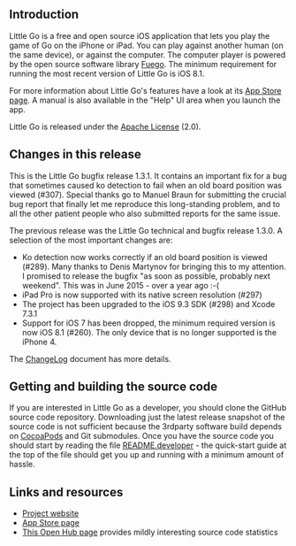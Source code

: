 ## Introduction

Little Go is a free and open source iOS application that lets you play the game of Go on the iPhone or iPad. You can play against another human (on the same device), or against the computer. The computer player is powered by the open source software library [Fuego](http://fuego.sf.net/). The minimum requirement for running the most recent version of Little Go is iOS 8.1.

For more information about Little Go's features have a look at its [App Store page](http://itunes.apple.com/us/app/little-go/id490753989?ls=1&mt=8). A manual is also available in the "Help" UI area when you launch the app.

Little Go is released under the [Apache License](http://www.apache.org/licenses/LICENSE-2.0) (2.0).


## Changes in this release

This is the Little Go bugfix release 1.3.1. It contains an important fix for a bug that sometimes caused ko detection to fail when an old board position was viewed (#307). Special thanks go to Manuel Braun for submitting the crucial bug report that finally let me reproduce this long-standing problem, and to all the other patient people who also submitted reports for the same issue.

The previous release was the Little Go technical and bugfix release 1.3.0. A selection of the most important changes are:

* Ko detection now works correctly if an old board position is viewed (#289). Many thanks to Denis Martynov for bringing this to my attention. I promised to release the bugfix "as soon as possible, probably next weekend". This was in June 2015 - over a year ago :-(
* iPad Pro is now supported with its native screen resolution (#297)
* The project has been upgraded to the iOS 9.3 SDK (#298) and Xcode 7.3.1
* Support for iOS 7 has been dropped, the minimum required version is now iOS 8.1 (#260). The only device that is no longer supported is the iPhone 4.

The [ChangeLog](doc/ChangeLog) document has more details.


## Getting and building the source code

If you are interested in Little Go as a developer, you should clone the GitHub source code repository. Downloading just the latest release snapshot of the source code is not sufficient because the 3rdparty software build depends on [CocoaPods](https://cocoapods.org/) and Git submodules. Once you have the source code you should start by reading the file [README.developer](doc/README.developer) - the quick-start guide at the top of the file should get you up and running with a minimum amount of hassle.


## Links and resources

* [Project website](http://littlego.herzbube.ch/)
* [App Store page](http://itunes.apple.com/us/app/little-go/id490753989?ls=1&mt=8)
* [This Open Hub page](https://www.openhub.net/p/littlego) provides mildly interesting source code statistics